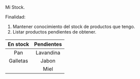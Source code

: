 Mi Stock.

Finalidad:
1. Mantener conocimiento del stock de productos que tengo.
2. Listar productos pendientes de obtener.

|En stock|Pendientes|
|:--------:|:-------------:|
| Pan      | Lavandina     |
| Galletas | Jabon         |
|          | Miel          |
